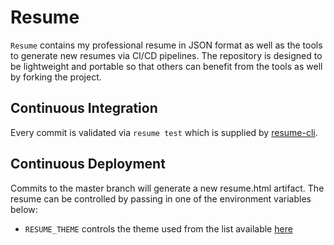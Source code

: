 # Resume
`Resume` contains my professional resume in JSON format as well as the tools to generate new resumes via CI/CD pipelines. The repository is designed to be lightweight and portable so that others can benefit from the tools as well by forking the project.

## Continuous Integration
Every commit is validated via `resume test` which is supplied by [resume-cli](https://github.com/jsonresume/resume-cli).

## Continuous Deployment
Commits to the master branch will generate a new resume.html artifact. The resume can be controlled by passing in one of the environment variables below:
- `RESUME_THEME` controls the theme used from the list available [here](https://jsonresume.org/themes/)